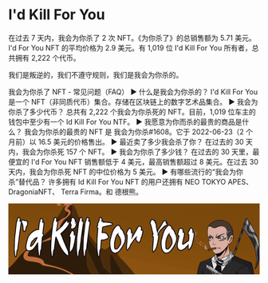 # I'd Kill For You

在过去 7 天内，我会为你杀了 2 次 NFT。《为你杀了》的总销售额为 5.71 美元。I'd For You NFT 的平均价格为 2.9 美元。有 1,019 位 I'd Kill For You 所有者，总共拥有 2,222 个代币。

我们是叛逆的，我们不遵守规则，我们是我会为你杀的。

我会为你杀了 NFT - 常见问题（FAQ）
▶ 什么是我会为你杀的？
I'd Kill For You 是一个 NFT（非同质代币）集合。存储在区块链上的数字艺术品集合。
▶ 我会为你杀了多少代币？
总共有 2,222 个我会为你杀死的 NFT。目前，1,019 位车主的钱包中至少有一个 Id Kill For You NTF。
▶ 我愿意为你而杀的最贵的商品是什么？
我会为你杀的最贵的 NFT 是 我会为你杀#1608。它于 2022-06-23（2 个月前）以 16.5 美元的价格售出。
▶ 最近卖了多少我会杀了你？
在过去的 30 天内，我会为你杀死 157 个 NFT。
▶ 我会为你杀了多少钱？
在过去的 30 天里，最便宜的 I'd For You NFT 销售额低于 4 美元，最高销售额超过 8 美元。在过去 30 天内，我会为你杀死 NFT 的中位价格为 5 美元。
▶ 有哪些流行的“我会为你杀”替代品？
许多拥有 Id Kill For You NFT 的用户还拥有 NEO TOKYO APES、 DragoniaNFT、 Terra Firma。和 德根熊。

![NFT](微信截图_20220827132801.png)


